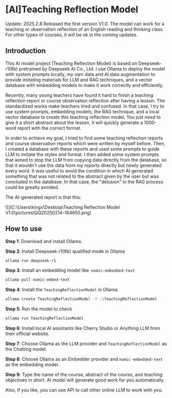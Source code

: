 # [AI]Teaching Reflection Model

Update: 2025.2.8 Released the first version V1.0. The model can work for a teaching or observation reflection of an English reading and thinking class. For other types of courses, it will be ok in the coming updates. 

## Introduction

This AI model project (Teaching Reflection Model) is based on Deepseek-r1(8b) pretrained by Deepseek AI Co., Ltd. I use Ollama to deploy the model with system prompts locally, my own data and AI data augmentation to provide imitating materials for LLM and RAG techniques, and a vector database with embedding models to make it work correctly and efficiently.

Recently, many young teachers have found it hard to finish a teaching reflection report or course observation reflection after having a lesson. The standardized works make teachers tired and confused. In that case, I try to use system prompts, embedding models, the RAG technique, and a local vector database to create this teaching reflection model. You just need to give it a short abstract about the lesson, it will quickly generate a 1000-word report with the correct format.

In order to achieve my goal, I tried to find some teaching reflection reports and course observation reports which were written by myself before. Then, I created a database with these reports and used some prompts to guide LLM to imitate the styles and format. I then added some system prompts that aimed to stop the LLM from copying data directly from the database, so that it wouldn't use the data from my reports directly but newly generated every word. It was useful to avoid the condition in which AI generated something that was not related to the abstract given by the user but was concluded in the database. In that case, the "delusion" in the RAG process could be greatly avoided. 

The AI-generated report is that this:

![](C:\Users\kingx\Desktop\Teaching Reflection Model V1.0\pictures\QQ20250214-164650.png)

## How to use

**Step 1**: Download and install Ollama.

**Step 2**: Install Deepseek-r1(8b) qualified mode in Ollama

```bash
ollama run deepseek-r1
```

**Step 3**: Install an embedding model like` nomic-embedded-text`

```bash
ollama pull nomic-embed-text
```

**Step 4**: Install the `TeachingReflectionModel` in Ollama

```bash
ollama create TeachingReflectionModel -f .\TeachingReflectionModel
```

**Step 5**: Run the model to check

```bash
ollama run TeachingReflectionModel
```

**Step 6**: Install local AI assistants like Cherry Studio or Anything LLM from their official website.

**Step 7**: Choose Ollama as the LLM provider and `TeachingReflectionModel` as the Chatting model.

**Step 8**: Choose Ollama as an Embedder provider and `nomic-embedded-text` as the embedding model.

**Step 9**: Type the name of the course, abstract of the course, and teaching objectives in short. AI model will generate good work for you automatically.

Also, if you like, you can use API to call other online LLM to work with you.